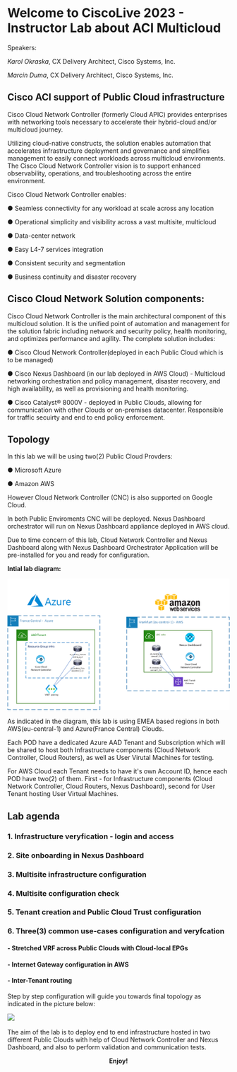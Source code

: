 # Welcome to CiscoLive 2023 - Instructor Lab about ACI Multicloud

Speakers:

*Karol Okraska*, CX Delivery Architect, Cisco Systems, Inc.

*Marcin Duma*, CX Delivery Architect, Cisco Systems, Inc.

## Cisco ACI support of Public Cloud infrastructure
Cisco Cloud Network Controller (formerly Cloud APIC) provides enterprises with networking tools necessary to accelerate their hybrid-cloud and/or multicloud journey.

Utilizing cloud-native constructs, the solution enables automation that accelerates infrastructure deployment and governance and simplifies management to easily connect workloads across multicloud environments. The Cisco Cloud Network Controller vision is to support enhanced observability, operations, and troubleshooting across the entire environment.

Cisco Cloud Network Controller enables:

●      Seamless connectivity for any workload at scale across any location

●      Operational simplicity and visibility across a vast multisite, multicloud

●      Data-center network

●      Easy L4-7 services integration

●      Consistent security and segmentation

●      Business continuity and disaster recovery

## Cisco Cloud Network Solution components: 

Cisco Cloud Network Controller is the main architectural component of this multicloud solution. It is the unified point of automation and management for the solution fabric including network and security policy, health monitoring, and optimizes performance and agility. The complete solution includes:

●      Cisco Cloud Network Controller(deployed in each Public Cloud which is to be managed) 

●      Cisco Nexus Dashboard (in our lab deployed in AWS Cloud) - Multicloud networking orchestration and policy management, disaster recovery, and high availability, as well as provisioning and health monitoring.

●      Cisco Catalyst® 8000V - deployed in Public Clouds, allowing for communication with other Clouds or on-premises datacenter. Responsible for traffic secuirty and end to end policy enforcement. 

## Topology

In this lab we will be using two(2) Public Cloud Provders: 

●      Microsoft Azure

●      Amazon AWS 

However Cloud Network Controller (CNC) is also supported on Google Cloud. 

In both Public Enviroments CNC will be deployed. Nexus Dashboard orchestrator will run on Nexus Dashboard appliance deployed in AWS cloud. 

Due to time concern of this lab, Cloud Network Controller and Nexus Dashboard along with Nexus Dashboard Orchestrator Application will be pre-installed for you and ready for configuration. 

**Intial lab diagram:**

<img src="https://raw.githubusercontent.com/marcinduma/LTRCLD-2557/master/images/image1a.png" width = 800>

As indicated in the diagram, this lab is using EMEA based regions in both AWS(eu-central-1) and Azure(France Central) Clouds. 

Each POD have a dedicated Azure AAD Tenant and Subscription which will be shared to host both Infrastructure components (Cloud Network Controller, Cloud Routers), as well as User Virutal Machines for testing. 

For AWS Cloud each Tenant needs to have it's own Account ID, hence each POD have two(2) of them. First - for Infrastructure components (Cloud Network Controller, Cloud Routers, Nexus Dashboard), second for User Tenant hosting User Virtual Machines. 

## **Lab agenda**

### 1. Infrastructure veryfication - login and access 
### 2. Site onboarding in Nexus Dashboard   
### 3. Multisite infrastructure configuration
### 4. Multisite configuration check 
### 5. Tenant creation and Public Cloud Trust configuration 
### 6. Three(3) common use-cases configuration and veryfcation
####  - Stretched VRF across Public Clouds with Cloud-local EPGs 
####  - Internet Gateway configuration in AWS 
####  - Inter-Tenant routing 

Step by step configuration will guide you towards final topology as indicated in the picture below: 

<img src="https://raw.githubusercontent.com/marcinduma/LTRCLD-2557/master/images/image251.png" width = 800>

The aim of the lab is to deploy end to end infrastructure hosted in two different Public Clouds with help of Cloud Network Controller and Nexus Dashboard, and also to perform validation and communication tests. 

**<p style="text-align: center;">Enjoy!</p>**